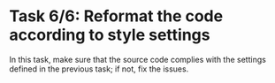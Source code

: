 # Task 6/6: Reformat the code according to style settings

In this task, make sure that the source code complies with the settings defined in the previous task; 
if not, fix the issues.
